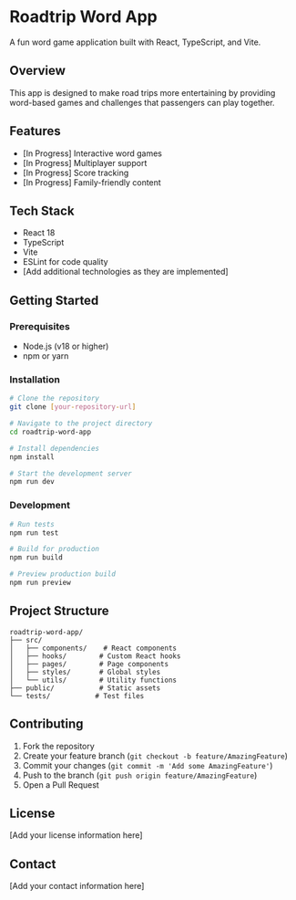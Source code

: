 # Roadtrip Word App

A fun word game application built with React, TypeScript, and Vite.

## Overview

This app is designed to make road trips more entertaining by providing word-based games and challenges that passengers can play together.

## Features

- [In Progress] Interactive word games
- [In Progress] Multiplayer support
- [In Progress] Score tracking
- [In Progress] Family-friendly content

## Tech Stack

- React 18
- TypeScript
- Vite
- ESLint for code quality
- [Add additional technologies as they are implemented]

## Getting Started

### Prerequisites

- Node.js (v18 or higher)
- npm or yarn

### Installation

```bash
# Clone the repository
git clone [your-repository-url]

# Navigate to the project directory
cd roadtrip-word-app

# Install dependencies
npm install

# Start the development server
npm run dev
```

### Development

```bash
# Run tests
npm run test

# Build for production
npm run build

# Preview production build
npm run preview
```

## Project Structure

```
roadtrip-word-app/
├── src/
│   ├── components/    # React components
│   ├── hooks/        # Custom React hooks
│   ├── pages/        # Page components
│   ├── styles/       # Global styles
│   └── utils/        # Utility functions
├── public/           # Static assets
└── tests/           # Test files
```

## Contributing

1. Fork the repository
2. Create your feature branch (`git checkout -b feature/AmazingFeature`)
3. Commit your changes (`git commit -m 'Add some AmazingFeature'`)
4. Push to the branch (`git push origin feature/AmazingFeature`)
5. Open a Pull Request

## License

[Add your license information here]

## Contact

[Add your contact information here]
